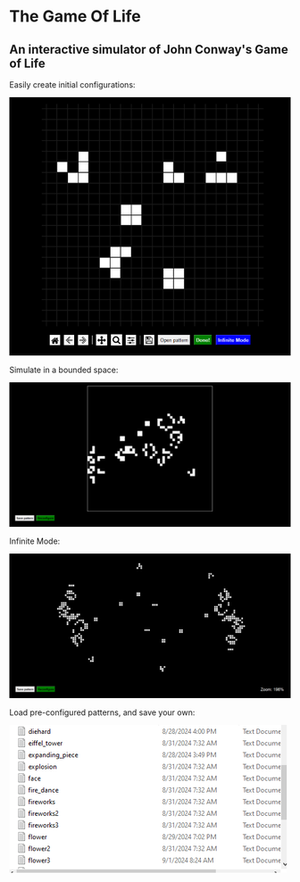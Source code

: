 # The Game Of Life
## An interactive simulator of John Conway's Game of Life 




Easily create initial configurations:

![Configuration screen](gallery/config_screen.png)

Simulate in a bounded space:

![Normal mode](gallery/normal_mode.png)

Infinite Mode:

![Infinite mode](gallery/infinite_mode.png)

Load pre-configured patterns, and save your own:

![Load patterns](gallery/load_patterns.png)
